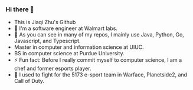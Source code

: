 ### Hi there 👋

- This is Jiaqi Zhu's Github
- 🔭 I'm a software engineer at Walmart labs.
- 💬 As you can see in many of my repos, I mainly use Java, Python, Go, Javascript, and Typescript.
- Master in computer and information science at UIUC.
- BS in computer science at Purdue University.
- ⚡ Fun fact: Before I really commit myself to computer science, I am a chef and former esports player.
- 👯 I used to fight for the 5173 e-sport team in Warface, Planetside2, and Call of Duty.

<!--
**Dh0le/Dh0le** is a ✨ *special* ✨ repository because its `README.md` (this file) appears on your GitHub profile.

Here are some ideas to get you started:

- 🔭 I’m currently working on ...
- 🌱 I’m currently learning ...
- 👯 I’m looking to collaborate on ...
- 🤔 I’m looking for help with ...
- 💬 Ask me about ...
- 📫 How to reach me: ...
- 😄 Pronouns: ...
- ⚡ Fun fact: ...
-->
